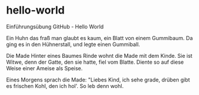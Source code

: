 # hello-world
Einführungsübung GitHub - Hello World

Ein Huhn das fraß man glaubt es kaum,
ein Blatt von einem Gummibaum.
Da ging es in den Hühnerstall,
und legte einen Gummiball.

Die Made
Hinter eines Baumes Rinde
wohnt die Made mit dem Kinde.
Sie ist Witwe, denn der Gatte,
den sie hatte, fiel vom Blatte.
Diente so auf diese Weise
einer Ameise als Speise.

Eines Morgens sprach die Made:
"Liebes Kind, ich sehe grade,
drüben gibt es frischen Kohl,
den ich hol'. So leb denn wohl.
